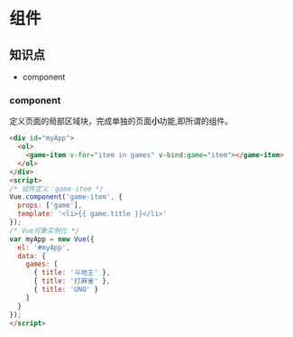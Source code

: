 组件
======

## 知识点

* component

### component

定义页面的局部区域块，完成单独的页面**小**功能,即所谓的组件。


~~~html
<div id="myApp">
  <ol>
    <game-item v-for="item in games" v-bind:game="item"></game-item>
  </ol>
</div>
<script>
/* 组件定义：game-item */
Vue.component('game-item', {
  props: ['game'],
  template: '<li>{{ game.title }}</li>'
});
/* Vue对象实例化 */
var myApp = new Vue({
  el: '#myApp',
  data: {
    games: [
      { title: '斗地主' },
      { title: '打麻雀' },
      { title: 'UNO' }
    ]
  }
});
</script>
~~~
